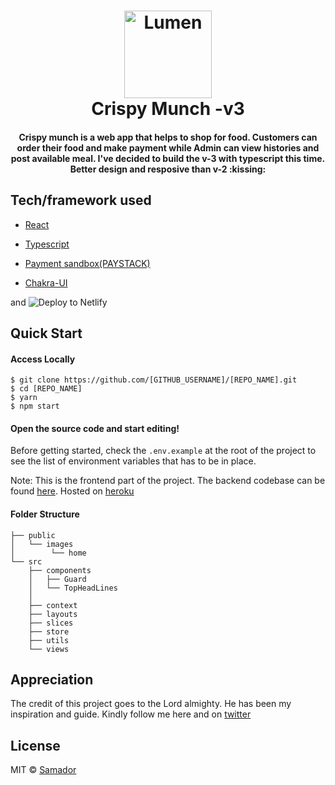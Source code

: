 <h1 align="center">
    <img alt="Lumen" title="Lumen" src="https://github.com/sadewole/crispy-munch-v3/tree/master/.github/logo.png" width="140"> </br>
    Crispy Munch -v3
</h1>

<h4 align="center">
  Crispy munch is a web app that helps to shop for food. Customers can order their food and make payment while Admin can view histories and post available meal. I've decided to build the v-3 with typescript this time. Better design and resposive than v-2 :kissing:
</h4>

## Tech/framework used

- [React](https://reactjs.org/)

- [Typescript](https://www.typescriptlang.org/)

- [Payment sandbox(PAYSTACK)](paystack.com)

- [Chakra-UI](https://chakra-ui.com/)

and <img src="https://www.netlify.com/img/deploy/button.svg" alt="Deploy to Netlify">

## Quick Start

#### Access Locally

```
$ git clone https://github.com/[GITHUB_USERNAME]/[REPO_NAME].git
$ cd [REPO_NAME]
$ yarn
$ npm start
```

#### Open the source code and start editing!

Before getting started, check the `.env.example` at the root of the project to see the list of environment variables that has to be in place.

Note: This is the frontend part of the project. The backend codebase can be found [here](https://github.com/sadewole/Crispy-v3-backend).
Hosted on [heroku](https://crispy-munch-v3-backend.herokuapp.com/)

#### Folder Structure

```
├── public
│   └── images
│        └── home
└── src
    ├── components
    │   ├── Guard
    │   └── TopHeadLines
    │
    ├── context
    ├── layouts
    ├── slices
    ├── store
    ├── utils
    └── views

```

## Appreciation

The credit of this project goes to the Lord almighty. He has been my inspiration and guide.
Kindly follow me here and on [twitter](https://twitter.com/samador9)

## License

MIT © [Samador](https://github/sadewole)
